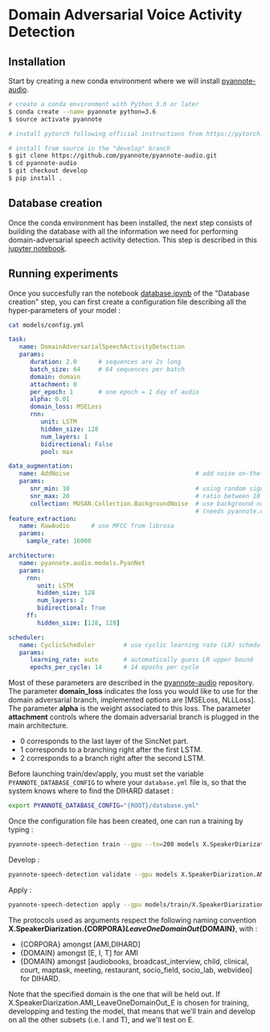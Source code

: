 # Domain Adversarial Voice Activity Detection

## Installation

Start by creating a new conda environment where we will install [pyannote-audio](https://github.com/pyannote/pyannote-audio).

```bash
# create a conda environment with Python 3.6 or later
$ conda create --name pyannote python=3.6
$ source activate pyannote

# install pytorch following official instructions from https://pytorch.org/

# install from source in the "develop" branch
$ git clone https://github.com/pyannote/pyannote-audio.git
$ cd pyannote-audio
$ git checkout develop
$ pip install .
```

## Database creation

Once the conda environment has been installed, the next step consists of building the database with all the information we need
for performing domain-adversarial speech activity detection. This step is described in this [jupyter notebook](./database.ipynb).

## Running experiments

Once you succesfully ran the notebook [database.ipynb](./database.ipynb) of the "Database creation" step, you can first create a configuration file describing all the hyper-parameters of your model :

```bash
cat models/config.yml
```

```yaml
task:
   name: DomainAdversarialSpeechActivityDetection
   params:
      duration: 2.0      # sequences are 2s long
      batch_size: 64     # 64 sequences per batch
      domain: domain
      attachment: 0
      per_epoch: 1       # one epoch = 1 day of audio
      alpha: 0.01
      domain_loss: MSELoss
      rnn:
         unit: LSTM
         hidden_size: 128
         num_layers: 1
         bidirectional: False
         pool: max

data_augmentation:
   name: AddNoise                                   # add noise on-the-fly
   params:
      snr_min: 10                                   # using random signal-to-noise
      snr_max: 20                                   # ratio between 10 and 20 dBs
      collection: MUSAN.Collection.BackgroundNoise  # use background noise from MUSAN
                                                    # (needs pyannote.db.musan)
feature_extraction:
   name: RawAudio      # use MFCC from librosa
   params:
     sample_rate: 16000

architecture:
   name: pyannote.audio.models.PyanNet
   params:
     rnn:
        unit: LSTM
        hidden_size: 128
        num_layers: 2
        bidirectional: True
     ff:
        hidden_size: [128, 128]     

scheduler:
   name: CyclicScheduler        # use cyclic learning rate (LR) scheduler
   params:
      learning_rate: auto       # automatically guess LR upper bound
      epochs_per_cycle: 14      # 14 epochs per cycle
```

Most of these parameters are described in the [pyannote-audio](https://github.com/pyannote/pyannote-audio) repository.
The parameter **domain_loss** indicates the loss you would like to use for the domain adversarial branch, implemented options are [MSELoss, NLLLoss].
The parameter **alpha** is the weight associated to this loss.
The parameter **attachment** controls where the domain adversarial branch is plugged in the main architecture. 
- 0 corresponds to the last layer of the SincNet part. 
- 1 corresponds to a branching right after the first LSTM.
- 2 corresponds to a branch right after the second LSTM.

Before launching train/dev/apply, you must set the variable `PYANNOTE_DATABASE_CONFIG` to where your `database.yml` file is, so that the system knows where to find the DIHARD dataset : 

```bash
export PYANNOTE_DATABASE_CONFIG="{ROOT}/database.yml"
```

Once the configuration file has been created, one can run a training by typing :

```bash
pyannote-speech-detection train --gpu --to=200 models X.SpeakerDiarization.AMI_LeaveOneDomainOut_E
```

Develop :

```bash
pyannote-speech-detection validate --gpu models X.SpeakerDiarization.AMI_LeaveOneDomainOut_E
```

Apply :

```bash
pyannote-speech-detection apply --gpu models/train/X.SpeakerDiarization.AMI_LeaveOneDomainOut_E.train/validate/X.SpeakerDiarization.AMI_LeaveOneDomainOut_E.development X.SpeakerDiarization.AMI_LeaveOneDomainOut_E
```

The protocols used as arguments respect the following naming convention **X.SpeakerDiarization.{CORPORA}_LeaveOneDomainOut_{DOMAIN}**, with :
- {CORPORA} amongst [AMI,DIHARD]
- {DOMAIN} amongst [E, I, T] for AMI
- {DOMAIN} amongst [audiobooks, broadcast_interview, child, clinical, court, maptask, meeting, restaurant, socio_field, socio_lab, webvideo] for DIHARD.

Note that the specified domain is the one that will be held out. If X.SpeakerDiarization.AMI_LeaveOneDomainOut_E is chosen for training, developping and testing the model,
that means that we'll train and develop on all the other subsets (i.e. I and T), and we'll test on E.
